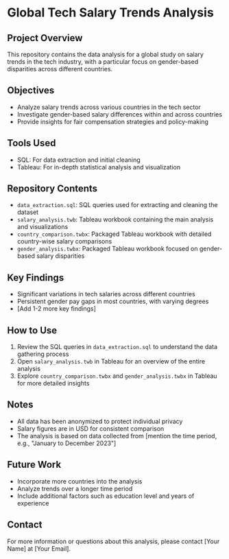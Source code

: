 # Global Tech Salary Trends Analysis

## Project Overview
This repository contains the data analysis for a global study on salary trends in the tech industry, with a particular focus on gender-based disparities across different countries.

## Objectives
- Analyze salary trends across various countries in the tech sector
- Investigate gender-based salary differences within and across countries
- Provide insights for fair compensation strategies and policy-making

## Tools Used
- SQL: For data extraction and initial cleaning
- Tableau: For in-depth statistical analysis and visualization

## Repository Contents
- `data_extraction.sql`: SQL queries used for extracting and cleaning the dataset
- `salary_analysis.twb`: Tableau workbook containing the main analysis and visualizations
- `country_comparison.twbx`: Packaged Tableau workbook with detailed country-wise salary comparisons
- `gender_analysis.twbx`: Packaged Tableau workbook focused on gender-based salary disparities

## Key Findings
- Significant variations in tech salaries across different countries
- Persistent gender pay gaps in most countries, with varying degrees
- [Add 1-2 more key findings]

## How to Use
1. Review the SQL queries in `data_extraction.sql` to understand the data gathering process
2. Open `salary_analysis.twb` in Tableau for an overview of the entire analysis
3. Explore `country_comparison.twbx` and `gender_analysis.twbx` in Tableau for more detailed insights

## Notes
- All data has been anonymized to protect individual privacy
- Salary figures are in USD for consistent comparison
- The analysis is based on data collected from [mention the time period, e.g., "January to December 2023"]

## Future Work
- Incorporate more countries into the analysis
- Analyze trends over a longer time period
- Include additional factors such as education level and years of experience

## Contact
For more information or questions about this analysis, please contact [Your Name] at [Your Email].
